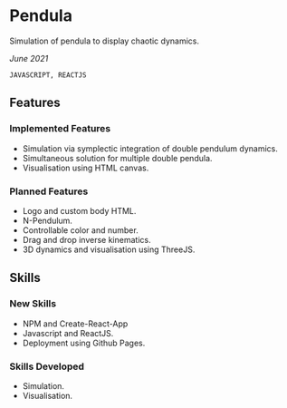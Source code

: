 # **Pendula**

Simulation of pendula to display chaotic dynamics.

_June 2021_

```JAVASCRIPT, REACTJS```

## **Features** 

### **Implemented Features**

* Simulation via symplectic integration of double pendulum dynamics.
* Simultaneous solution for multiple double pendula.
* Visualisation using HTML canvas.

### **Planned Features**

* Logo and custom body HTML.
* N-Pendulum.
* Controllable color and number.
* Drag and drop inverse kinematics.
* 3D dynamics and visualisation using ThreeJS.

## **Skills**

### **New Skills**

* NPM and Create-React-App
* Javascript and ReactJS.
* Deployment using Github Pages.

### **Skills Developed**

* Simulation.
* Visualisation.